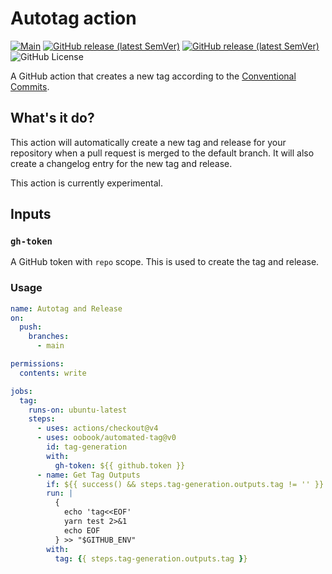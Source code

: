 # Autotag action

[![Main](https://img.shields.io/github/actions/workflow/status/oobook/automated-tag/main.yml?label=build&logo=github-actions)](https://github.com/oobook/automated-tag/actions?workflow=main)
[![GitHub release (latest SemVer)](https://img.shields.io/github/v/release/oobook/automated-tag?label=release&logo=GitHub)](https://github.com/oobook/automated-tag/releases)
[![GitHub release (latest SemVer)](https://img.shields.io/github/release-date/oobook/automated-tag?label=release%20date&logo=GitHub)](https://github.com/oobook/automated-tag/releases)
![GitHub License](https://img.shields.io/github/license/oobook/automated-tag)

<!-- [![Lint](https://img.shields.io/badge/eslint-3A33D1?style=for-the-badge&logo=eslint&logoColor=white)](https://github.comoobook/automated-tag/actions/workflows/lint.yml) -->

<!-- [![GitHub tag (latest SemVer)](https://img.shields.io/github/v/tag/oobook/automated-tag?label=Tag&logo=GitHub)](https://github.com/oobook/automated-tag/releases) -->
<!-- [![Luarocks](https://img.shields.io/luarocks/v/oobook/automated-tag?label=Luarocks&logo=Lua)](https://luarocks.org/modules/oobook/automated-tag) -->
<!-- [![Lint](https://img.shields.io/badge/logo%20-javascript-blue?logo=javascript)]() -->
<!-- [![GitHub release (latest by date)](https://img.shields.io/github/v/release/oobook/automated-tag)](https://github.com/oobook/automated-tag/releases) -->

A GitHub action that creates a new tag according to the [Conventional Commits](https://www.conventionalcommits.org/en/v1.0.0/#specification).

<!-- > [!NOTE]
> Useful information that users should know, even when skimming content.

> [!TIP]
> Helpful advice for doing things better or more easily.

> [!IMPORTANT]
> Key information users need to know to achieve their goal.

> [!WARNING]
> Urgent info that needs immediate user attention to avoid problems.

> [!CAUTION]
> Advises about risks or negative outcomes of certain actions. -->
## What's it do?

This action will automatically create a new tag and release for your repository when a pull request is merged to the default branch. It will also create a changelog entry for the new tag and release.

This action is currently experimental.

## Inputs

### `gh-token`

A GitHub token with `repo` scope. This is used to create the tag and release.

### Usage

```yaml
name: Autotag and Release
on:
  push:
    branches:
      - main

permissions:
  contents: write

jobs:
  tag:
    runs-on: ubuntu-latest
    steps:
      - uses: actions/checkout@v4
      - uses: oobook/automated-tag@v0
        id: tag-generation
        with:
          gh-token: ${{ github.token }}
      - name: Get Tag Outputs 
        if: ${{ success() && steps.tag-generation.outputs.tag != '' }}
        run: |
          {
            echo 'tag<<EOF'
            yarn test 2>&1
            echo EOF
          } >> "$GITHUB_ENV"
        with: 
          tag: {{ steps.tag-generation.outputs.tag }}
```
